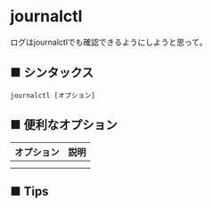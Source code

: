 # journalctl
ログはjournalctlでも確認できるようにしようと思って。
## ■ シンタックス
```
journalctl [オプション]
```

## ■ 便利なオプション
|オプション|説明|
|:---|:---|
|||
|||

## ■ Tips
